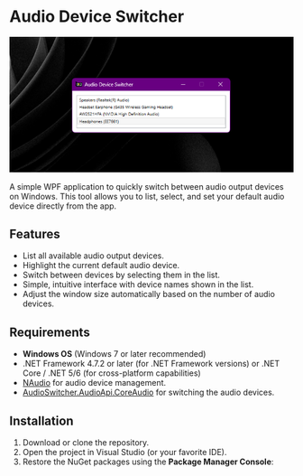 # Audio Device Switcher

![alt text](https://github.com/marffinn/Desktop-Audio-Switcher/blob/master/DAS.png?raw=true)


A simple WPF application to quickly switch between audio output devices on Windows. This tool allows you to list, select, and set your default audio device directly from the app.

## Features

- List all available audio output devices.
- Highlight the current default audio device.
- Switch between devices by selecting them in the list.
- Simple, intuitive interface with device names shown in the list.
- Adjust the window size automatically based on the number of audio devices.

## Requirements

- **Windows OS** (Windows 7 or later recommended)
- .NET Framework 4.7.2 or later (for .NET Framework versions) or .NET Core / .NET 5/6 (for cross-platform capabilities)
- [NAudio](https://github.com/naudio/NAudio) for audio device management.
- [AudioSwitcher.AudioApi.CoreAudio](https://github.com/xenolightning/AudioSwitcher) for switching the audio devices.

## Installation

1. Download or clone the repository.
2. Open the project in Visual Studio (or your favorite IDE).
3. Restore the NuGet packages using the **Package Manager Console**:

